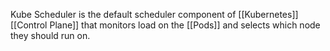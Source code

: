 Kube Scheduler is the default scheduler component of [[Kubernetes]] [[Control Plane]] that monitors load on the [[Pods]] and selects which node they should run on.